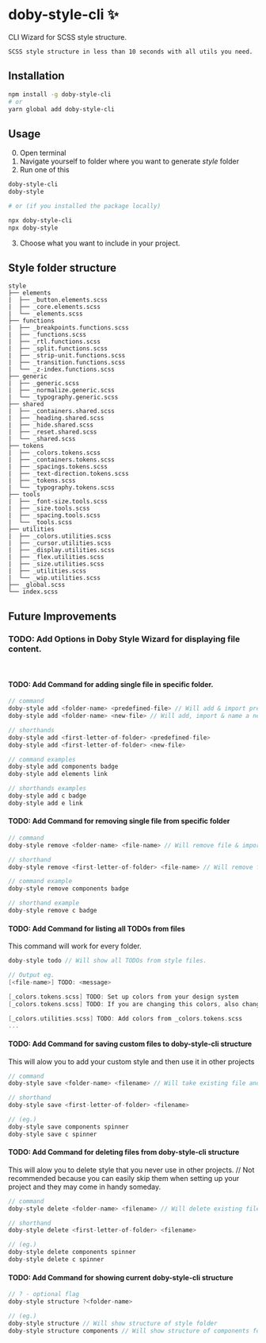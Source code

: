 # doby-style-cli ✨

CLI Wizard for SCSS style structure.

```
SCSS style structure in less than 10 seconds with all utils you need.
```

## Installation

```bash
npm install -g doby-style-cli
# or
yarn global add doby-style-cli
```



## Usage

0. Open terminal <br>
1. Navigate yourself to folder where you want to generate _style_ folder <br>
2. Run one of this <br>

```bash
doby-style-cli
doby-style

# or (if you installed the package locally)

npx doby-style-cli
npx doby-style
```

3. Choose what you want to include in your project.

## Style folder structure

```
style
├── elements
|  ├── _button.elements.scss
|  ├── _core.elements.scss
|  └── _elements.scss
├── functions
|  ├── _breakpoints.functions.scss
|  ├── _functions.scss
|  ├── _rtl.functions.scss
|  ├── _split.functions.scss
|  ├── _strip-unit.functions.scss
|  ├── _transition.functions.scss
|  └── _z-index.functions.scss
├── generic
|  ├── _generic.scss
|  ├── _normalize.generic.scss
|  └── _typography.generic.scss
├── shared
|  ├── _containers.shared.scss
|  ├── _heading.shared.scss
|  ├── _hide.shared.scss
|  ├── _reset.shared.scss
|  └── _shared.scss
├── tokens
|  ├── _colors.tokens.scss
|  ├── _containers.tokens.scss
|  ├── _spacings.tokens.scss
|  ├── _text-direction.tokens.scss
|  ├── _tokens.scss
|  └── _typography.tokens.scss
├── tools
|  ├── _font-size.tools.scss
|  ├── _size.tools.scss
|  ├── _spacing.tools.scss
|  └── _tools.scss
├── utilities
|  ├── _colors.utilities.scss
|  ├── _cursor.utilities.scss
|  ├── _display.utilities.scss
|  ├── _flex.utilities.scss
|  ├── _size.utilities.scss
|  ├── _utilities.scss
|  └── _wip.utilities.scss
├── _global.scss
└── index.scss
```

## Future Improvements

### TODO: Add Options in Doby Style Wizard for displaying file content. 

<br>

#### TODO: Add Command for adding single file in specific folder.

```c
// command
doby-style add <folder-name> <predefined-file> // Will add & import predefined file by doby-style-cli
doby-style add <folder-name> <new-file> // Will add, import & name a new file with predefined convention

// shorthands
doby-style add <first-letter-of-folder> <predefined-file>
doby-style add <first-letter-of-folder> <new-file>

// command examples
doby-style add components badge
doby-style add elements link

// shorthands examples
doby-style add c badge
doby-style add e link
```

#### TODO: Add Command for removing single file from specific folder
```c
// command
doby-style remove <folder-name> <file-name> // Will remove file & imports from your current project structure

// shorthand
doby-style remove <first-letter-of-folder> <file-name> // Will remove file & imports from your current project structure

// command example
doby-style remove components badge

// shorthand example
doby-style remove c badge
```


#### TODO: Add Command for listing all TODOs from files
This command will work for every folder.

```c
doby-style todo // Will show all TODOs from style files.

// Output eg.
[<file-name>] TODO: <message>

[_colors.tokens.scss] TODO: Set up colors from your design system
[_colors.tokens.scss] TODO: If you are changing this colors, also change _colors.utilities.scss

[_colors.utilities.scss] TODO: Add colors from _colors.tokens.scss
...
```

#### TODO: Add Command for saving custom files to doby-style-cli structure

This will alow you to add your custom style and then use it in other projects

```c
// command
doby-style save <folder-name> <filename> // Will take existing file and save it to doby-style-cli structure

// shorthand
doby-style save <first-letter-of-folder> <filename>

// (eg.)
doby-style save components spinner
doby-style save c spinner
```

#### TODO: Add Command for deleting files from doby-style-cli structure

This will alow you to delete style that you never use in other projects.
// Not recommended because you can easily skip them when setting up your project and they may come in handy someday.

```c
// command
doby-style delete <folder-name> <filename> // Will delete existing file from global doby-style-cli structure.

// shorthand
doby-style delete <first-letter-of-folder> <filename>

// (eg.)
doby-style delete components spinner
doby-style delete c spinner
```

#### TODO: Add Command for showing current doby-style-cli structure

```c
// ? - optional flag
doby-style structure ?<folder-name>

// (eg.)
doby-style structure // Will show structure of style folder
doby-style structure components // Will show structure of components folder
```

